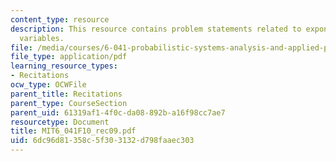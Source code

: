 ```yaml
---
content_type: resource
description: This resource contains problem statements related to exponential random
  variables.
file: /media/courses/6-041-probabilistic-systems-analysis-and-applied-probability-fall-2010/6dc96d81358c5f303132d798faaec303_MIT6_041F10_rec09.pdf
file_type: application/pdf
learning_resource_types:
- Recitations
ocw_type: OCWFile
parent_title: Recitations
parent_type: CourseSection
parent_uid: 61319af1-4f0c-da08-892b-a16f98cc7ae7
resourcetype: Document
title: MIT6_041F10_rec09.pdf
uid: 6dc96d81-358c-5f30-3132-d798faaec303
---
```

